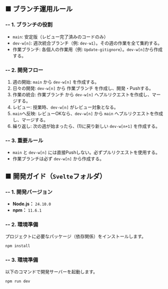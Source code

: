 ## ■ ブランチ運用ルール

### -- 1. ブランチの役割
* `main`: 安定版（レビュー完了済みのコードのみ）
* `dev-w[n]`: 週次統合ブランチ（例: `dev-w1`）。その週の作業を全て集約する。
* 作業ブランチ: 各個人の作業用（例: `Update-gitignore`）。`dev-w[n]`から作成する。

### -- 2. 開発フロー
1.  週の開始: `main` から `dev-w[n]` を作成する。
2.  日々の開発: `dev-w[n]` から 作業ブランチ を作成し、開発・Pushする。
3.  作業の統合: 作業ブランチ から `dev-w[n]` へプルリクエストを作成し、マージする。
4.  レビュー: 授業時、`dev-w[n]` がレビュー対象となる。
5.  `main`へ反映: レビューOKなら、`dev-w[n]` から `main` へプルリクエストを作成し、マージする。
6.  繰り返し: 次の週が始まったら、(1)に戻り新しい `dev-w[n+1]` を作成する。

### -- 3. 重要ルール
* `main` と `dev-w[n]` には直接Pushしない。必ずプルリクエストを使用する。
* 作業ブランチは必ず `dev-w[n]` から作成する。


## ■ 開発ガイド（`Svelte`フォルダ）

### -- 1. 開発バージョン
* **Node.js：** `24.10.0`
* **npm：** `11.6.1`

### -- 2. 環境準備
プロジェクトに必要なパッケージ（依存関係）をインストールします。
```bash
npm install
```

### -- 3. 環境準備
以下のコマンドで開発サーバーを起動します。
```bash
npm run dev
```